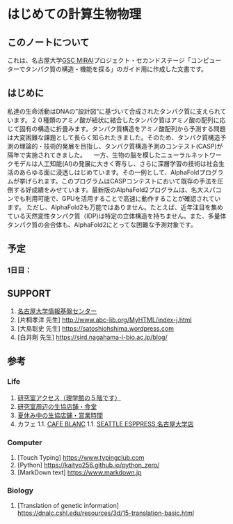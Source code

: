 # はじめての計算生物物理

## このノートについて

これは、名古屋大学[GSC MIRAI](http://nuqa.nagoya-u.ac.jp/miraigsc/)プロジェクト・セカンドステージ「コンピューターでタンパク質の構造・機能を探る」のガイド用に作成した文書です。

## はじめに

私達の生命活動はDNAの”設計図”に基づいて合成されたタンパク質に支えられています。２０種類のアミノ酸が紐状に結合したタンパク質はアミノ酸の配列に応じて固有の構造に折畳みます。タンパク質構造をアミノ酸配列から予測する問題は大変困難な課題として長らく知られたきました。そのため、タンパク質構造予測の理論的・技術的発展を目指し、タンパク質構造予測のコンテスト(CASP)が隔年で実施されてきました。
　一方、生物の脳を模したニューラルネットワークモデルは人工知能(AI)の発展に大きく寄与し、さらに深層学習の技術は社会生活のあらゆる面に浸透しはじめています。その一例として、AlphaFoldプログラムが挙げられます。このプログラムはCASPコンテストにおいて既存の手法を圧倒する好成績をみせています。最新版のAlphaFold2プログラムは、名大スパコンでも利用可能で、GPUを活用することで高速に動作することが確認されています。
ただし、AlphaFold2も万能ではありません。たとえば、近年注目を集めている天然変性タンパク質（IDP)は特定の立体構造を持ちません。また、多量体タンパク質の会合体も、AlphaFold2にとってな困難な予測対象です。


## 予定
### 1日目：

## SUPPORT

1. [名古屋大学情報基盤センター](https://icts.nagoya-u.ac.jp/ja/center/)
1. [片桐孝洋 先生] http://www.abc-lib.org/MyHTML/index-j.html
1. [大島聡史 先生] https://satoshiohshima.wordpress.com
1. [白井剛 先生] https://sird.nagahama-i-bio.ac.jp/blog/

## 参考
### Life

1. [研究室アクセス（理学館の５階です）](https://www.phys.nagoya-u.ac.jp/map/map.html)
1. [研究室周辺の生協店舗・食堂](https://www.nucoop.jp/coop/coop_332.html#s02)
1. [夏休み中の生協店舗・営業時間](https://www.nucoop.jp/shop/schedule_202207.html)
1. カフェ
1.1. [CAFE BLANC](https://www.instagram.com/cafe___blanc/)
1.1. [SEATTLE ESPPRESS 名古屋大学店](http://seattlecoffee.co.jp/?mode=f2)

### Computer

1. [Touch Typing] https://www.typingclub.com
1. [Python] https://kaityo256.github.io/python_zero/
1. [MarkDown text] https://www.markdown.jp

### Biology

1. [Translation of genetic information] https://dnalc.cshl.edu/resources/3d/15-translation-basic.html
